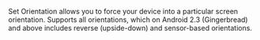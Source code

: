 Set Orientation allows you to force your device into a particular screen orientation. Supports all orientations, which on Android 2.3 (Gingerbread) and above includes reverse (upside-down) and sensor-based orientations.